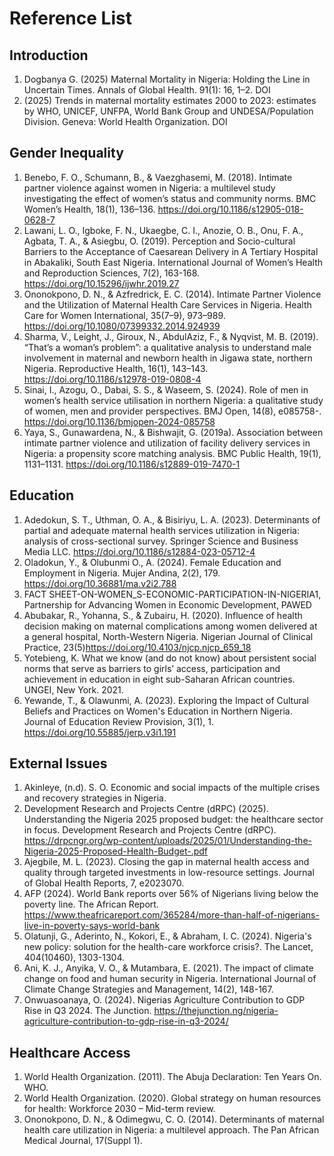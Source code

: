 # Reference List

## Introduction
1. Dogbanya G. (2025) Maternal Mortality in Nigeria: Holding the Line in Uncertain Times. Annals of Global Health. 91(1): 16, 1–2. DOI
2. (2025) Trends in maternal mortality estimates 2000 to 2023: estimates by WHO, UNICEF, UNFPA, World Bank Group and UNDESA/Population Division. Geneva: World Health Organization. DOI

## Gender Inequality
1. Benebo, F. O., Schumann, B., & Vaezghasemi, M. (2018). Intimate partner violence against women in Nigeria: a multilevel study investigating the effect of women’s status and community norms. BMC Women’s Health, 18(1), 136–136. https://doi.org/10.1186/s12905-018-0628-7
2. Lawani, L. O., Igboke, F. N., Ukaegbe, C. I., Anozie, O. B., Onu, F. A., Agbata, T. A., & Asiegbu, O. (2019). Perception and Socio-cultural Barriers to the Acceptance of Caesarean Delivery in A Tertiary Hospital in Abakaliki, South East Nigeria. International Journal of Women’s Health and Reproduction Sciences, 7(2), 163-168. https://doi.org/10.15296/ijwhr.2019.27
3. Ononokpono, D. N., & Azfredrick, E. C. (2014). Intimate Partner Violence and the Utilization of Maternal Health Care Services in Nigeria. Health Care for Women International, 35(7–9), 973–989. https://doi.org/10.1080/07399332.2014.924939
4. Sharma, V., Leight, J., Giroux, N., AbdulAziz, F., & Nyqvist, M. B. (2019). “That’s a woman’s problem”: a qualitative analysis to understand male involvement in maternal and newborn health in Jigawa state, northern Nigeria. Reproductive Health, 16(1), 143–143. https://doi.org/10.1186/s12978-019-0808-4
5. Sinai, I., Azogu, O., Dabai, S. S., & Waseem, S. (2024). Role of men in women’s health service utilisation in northern Nigeria: a qualitative study of women, men and provider perspectives. BMJ Open, 14(8), e085758-. https://doi.org/10.1136/bmjopen-2024-085758
6. Yaya, S., Gunawardena, N., & Bishwajit, G. (2019a). Association between intimate partner violence and utilization of facility delivery services in Nigeria: a propensity score matching analysis. BMC Public Health, 19(1), 1131–1131. https://doi.org/10.1186/s12889-019-7470-1

## Education
1. Adedokun, S. T., Uthman, O. A., & Bisiriyu, L. A. (2023). Determinants of partial and adequate maternal health services utilization in Nigeria: analysis of cross-sectional survey. Springer Science and Business Media LLC. https://doi.org/10.1186/s12884-023-05712-4
2. Oladokun, Y., & Olubunmi O., A. (2024). Female Education and Employment in Nigeria. Mujer Andina, 2(2), 179. https://doi.org/10.36881/ma.v2i2.788
3. FACT SHEET-ON-WOMEN_S-ECONOMIC-PARTICIPATION-IN-NIGERIA1, Partnership for Advancing Women in Economic Development, PAWED
4. Abubakar, R., Yohanna, S., & Zubairu, H. (2020). Influence of health decision making on maternal complications among women delivered at a general hospital, North-Western Nigeria. Nigerian Journal of Clinical Practice, 23(5)https://doi.org/10.4103/njcp.njcp_659_18
5. Yotebieng, K. What we know (and do not know) about persistent social norms that serve as barriers to girls’ access, participation and achievement in education in eight sub-Saharan African countries. UNGEI, New York. 2021.
6. Yewande, T., & Olawunmi, A. (2023). Exploring the Impact of Cultural Beliefs and Practices on Women's Education in Northern Nigeria. Journal of Education Review Provision, 3(1), 1. https://doi.org/10.55885/jerp.v3i1.191


## External Issues
1. Akinleye, (n.d). S. O. Economic and social impacts of the multiple crises and recovery strategies in Nigeria.
2. Development Research and Projects Centre (dRPC) (2025). Understanding the Nigeria 2025 proposed budget: the healthcare sector in focus. Development Research and Projects Centre (dRPC). https://drpcngr.org/wp-content/uploads/2025/01/Understanding-the-Nigeria-2025-Proposed-Health-Budget-.pdf
3. Ajegbile, M. L. (2023). Closing the gap in maternal health access and quality through targeted investments in low-resource settings. Journal of Global Health Reports, 7, e2023070.
4. AFP (2024). World Bank reports over 56% of Nigerians living below the poverty line. The African Report. https://www.theafricareport.com/365284/more-than-half-of-nigerians-live-in-poverty-says-world-bank
5. Olatunji, G., Aderinto, N., Kokori, E., & Abraham, I. C. (2024). Nigeria's new policy: solution for the health-care workforce crisis?. The Lancet, 404(10460), 1303-1304.
6. Ani, K. J., Anyika, V. O., & Mutambara, E. (2021). The impact of climate change on food and human security in Nigeria. International Journal of Climate Change Strategies and Management, 14(2), 148-167.
7. Onwuasoanaya, O. (2024). Nigerias Agriculture Contribution to GDP Rise in Q3 2024. The Junction. https://thejunction.ng/nigeria-agriculture-contribution-to-gdp-rise-in-q3-2024/

## Healthcare Access
1. World Health Organization. (2011). The Abuja Declaration: Ten Years On. WHO.
2. World Health Organization. (2020). Global strategy on human resources for health: Workforce 2030 – Mid-term review.
3. Ononokpono, D. N., & Odimegwu, C. O. (2014). Determinants of maternal health care utilization in Nigeria: a multilevel approach. The Pan African Medical Journal, 17(Suppl 1).
